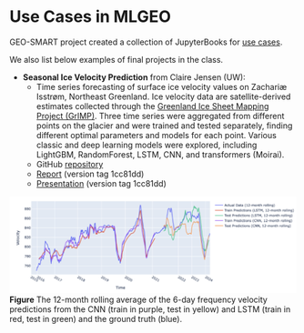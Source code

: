 # Use Cases in MLGEO


GEO-SMART project created a collection of JupyterBooks for [use cases](https://geo-smart.github.io/scm_geosmart_use_case/intro.html).

We also list below examples of final projects in the class.

* **Seasonal Ice Velocity Prediction** from Claire Jensen (UW):
    * Time series forecasting of surface ice velocity values on Zachariæ Isstrøm, Northeast Greenland. Ice velocity data are satellite-derived estimates collected through the [Greenland Ice Sheet Mapping Project (GrIMP)](https://nsidc.org/grimp). Three time series were aggregated from different points on the glacier and were trained and tested separately, finding different optimal parameters and models for each point. Various classic and deep learning models were explored, including LightGBM, RandomForest, LSTM, CNN, and transformers (Moirai).
    * GitHub [repository](https://github.com/cjense/seasonal-icevelocity-prediction)
    * [Report](https://github.com/cjense/seasonal-icevelocity-prediction/blob/main/report%20and%20presentation/ESS_569_Final_Report.pdf) (version tag 1cc81dd)
    * [Presentation](https://github.com/cjense/seasonal-icevelocity-prediction/blob/main/report%20and%20presentation/ESS-569%20Final%20Presenation.pdf) (version tag 1cc81dd)

![Glacier Velocity Time Series](./jensen.png)
**Figure** The 12-month rolling average of the 6-day frequency velocity predictions from the CNN (train in purple, test in yellow) and LSTM (train in red, test in green) and the ground truth (blue).
